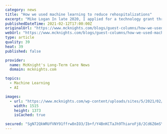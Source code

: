 ```yaml
---
category: news
title: "How we used machine learning to reduce rehospitalizations"
excerpt: "Mike Logan In late 2020, I applied for a technology grant through a machine-learning technology company that builds customized, machine-learning tools"
publishedDateTime: 2021-02-12T17:00:00Z
originalUrl: "https://www.mcknights.com/blogs/guest-columns/how-we-used-machine-learning-to-reduce-rehospitalizations/"
webUrl: "https://www.mcknights.com/blogs/guest-columns/how-we-used-machine-learning-to-reduce-rehospitalizations/"
type: article
quality: 39
heat: 39
published: false

provider:
  name: McKnight's Long-Term Care News
  domain: mcknights.com

topics:
  - Machine Learning
  - AI

images:
  - url: "https://www.mcknights.com/wp-content/uploads/sites/5/2021/02/Masonic-Headshot-2019.jpg"
    width: 1515
    height: 1373
    isCached: true

secured: "SgN72QkWRUfVNY91ffrw8nIO3/Ib+f/Y4BnKCTaJh9ThiaroFj8/2Cd6Z6mSYewSxmreYe9+CDjilmH0wBtvZ5Y6b7fE/MV26nujdsghhyr7oF6shO30EV5459jEfCG9Yym1z71Zg3S4QsUAPmJyMkyPJiDJ0PjreVubk9t0geb45FDosOR0uzkXulkTo/UxD062W0H6/ucG2OL1W5OT1F7XbfayN5QQZOPzWuPOWuqAGx/tnILHx4EWZ8K9sHmVJ/Ehx24GCQSVto0DTOFfVC3PrwP9RV5PI1brxvdIb/uguFcrl/1vPO5PsXL2bZay/sudTfr6etwQxcXsWTpfFdsWb9FOOakg2Az78GsCbbE=;6BsvHJzzlZPUeZue2LegGg=="
---
```


